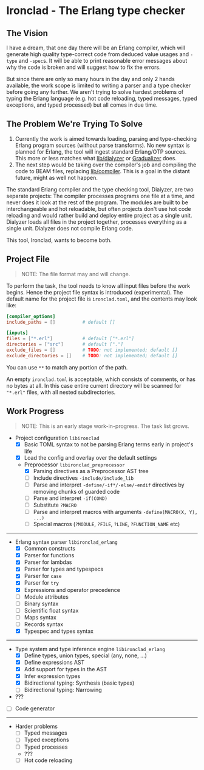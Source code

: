 # Ironclad - The Erlang type checker

## The Vision

I have a dream, that one day there will be an Erlang compiler, which will generate high quality type-correct code from
deduced value usages and `-type` and `-spec`s. It will be able to print reasonable error messages about why the code is
broken and will suggest how to fix the errors.

But since there are only so many hours in the day and only 2 hands available, the work scope is limited to writing a
parser and a type checker before going any further. We aren't trying to solve hardest problems of typing the Erlang 
language (e.g. hot code reloading, typed messages, typed exceptions, and typed processed) but all comes in due time.

## The Problem We're Trying To Solve

1. Currently the work is aimed towards loading, parsing and type-checking Erlang program sources (without parse
   transforms).
   No new syntax is planned for Erlang, the tool will ingest standard Erlang/OTP sources.
   This more or less matches what [lib/dialyzer](https://github.com/erlang/otp/tree/master/lib/dialyzer)
   or [Gradualizer](https://github.com/josefs/Gradualizer) does.
2. The next step would be taking over the compiler's job and compiling the code to BEAM files,
   replacing [lib/compiler](https://github.com/erlang/otp/tree/master/lib/compiler). This is a goal in the distant
   future, might as well not happen.

The standard Erlang compiler and the type checking tool, Dialyzer, are two separate projects:
The compiler processes programs one file at a time, and never does it look at the rest of the program. The modules
are built to be interchangeable and hot reloadable, but often projects don't use hot code reloading and would rather
build and deploy entire project as a single unit. Dialyzer  loads all files in the project together, processes
everything as a single unit. Dialyzer does not compile Erlang code.

This tool, Ironclad, wants to become both.

## Project File

> NOTE: The file format may and will change.

To perform the task, the tool needs to know all input files before the work begins. Hence the project file syntax is
introduced (experimental). The default name for the project file is `ironclad.toml`, and the contents may look like:

```toml
[compiler_options]
include_paths = []          # default []

[inputs]
files = ["*.erl"]           # default ["*.erl"]
directories = ["src"]       # default ["."]
exclude_files = []          # TODO: not implemented; default []
exclude_directories = []    # TODO: not implemented; default []
```

You can use `**` to match any portion of the path.

An empty `ironclad.toml` is acceptable, which consists of comments, or has no bytes at all. In this case entire current
directory will be scanned for `"*.erl"` files, with all nested subdirectories.

## Work Progress

> NOTE: This is an early stage work-in-progress. The task list grows.

- Project configuration `libironclad`
  - [x] Basic TOML syntax to not be parsing Erlang terms early in project's life
  - [x] Load the config and overlay over the default settings
  - Preprocessor `libironclad_preprocessor`
    - [x] Parsing directives as a Preprocessor AST tree
    - [ ] Include directives `-include/include_lib`
    - [ ] Parse and interpret `-define/-if*/-else/-endif` directives by removing chunks of guarded code
    - [ ] Parse and interpret `-if(COND)`
    - [ ] Substitute `?MACRO`
    - [ ] Parse and interpret macros with arguments `-define(MACRO(X, Y), ...)`
    - [ ] Special macros (`?MODULE`, `?FILE`, `?LINE`, `?FUNCTION_NAME` etc)
----------
- Erlang syntax parser `libironclad_erlang`
    - [x] Common constructs
    - [x] Parser for functions
    - [x] Parser for lambdas
    - [x] Parser for types and typespecs
    - [x] Parser for `case`
    - [x] Parser for `try`
    - [x] Expressions and operator precedence
    - [ ] Module attributes
    - [ ] Binary syntax
    - [ ] Scientific float syntax
    - [ ] Maps syntax
    - [ ] Records syntax
    - [x] Typespec and types syntax
----------
- Type system and type inference engine `libironclad_erlang`
    - [x] Define types, union types, special (any, none, ...)
    - [x] Define expressions AST
    - [x] Add support for types in the AST
    - [x] Infer expression types
    - [x] Bidirectional typing: Synthesis (basic types)
    - [ ] Bidirectional typing: Narrowing
- ???
- [ ] Code generator
----------
- Harder problems 
  - [ ] Typed messages
  - [ ] Typed exceptions
  - [ ] Typed processes
  - ???
  - [ ] Hot code reloading